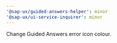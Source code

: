 ```yaml
---
'@sap-ux/guided-answers-helper': minor
'@sap-ux/ui-service-inquirer': minor
---
```


Change Guided Answers error icon colour.
